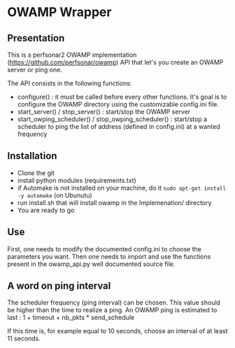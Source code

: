 # OWAMP Wrapper
## Presentation

This is a perfsonar2 OWAMP implementation (https://github.com/perfsonar/owamp) API that let's you create an OWAMP server or ping one. 

The API consists in the following functions:
- configure() : it must be called before every other functions. It's goal is to configure the OWAMP directory using the customizable config.ini file.
- start_server() / stop_server() : start/stop the OWAMP server
- start_owping_scheduler() / stop_owping_scheduler() : start/stop a scheduler to ping the list of address (defined in config.ini) at a wanted frequency

## Installation

- Clone the git 
- install python modules (requirements.txt)
- if Automake is not installed on your machine, do it `sudo apt-get install -y automake` (on Ubunutu)
- run install.sh that will install owamp in the Implemenation/ directory
- You are ready to go

## Use
First, one needs to modify the documented config.ini to choose the parameters you want.
Then one needs to import and use the functions present in the owamp_api.py well documented source file.

## A word on ping interval
The scheduler frequency (ping interval) can be chosen. This value should be higher than the time to realize a ping. An OWAMP ping is estimated to last : 
    1 + timeout + nb_pkts * send_schedule

If this time is, for example equal to 10 seconds, choose an interval of at least 11 seconds.
